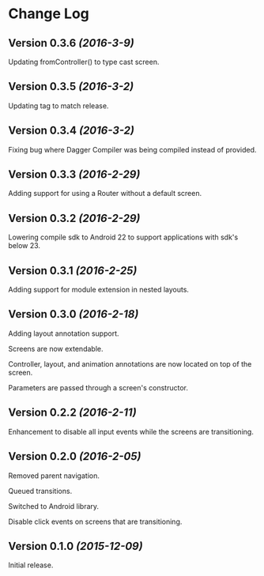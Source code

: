 Change Log
==========

Version 0.3.6 *(2016-3-9)*
----------------------------

Updating fromController() to type cast screen.

Version 0.3.5 *(2016-3-2)*
----------------------------

Updating tag to match release.

Version 0.3.4 *(2016-3-2)*
----------------------------

Fixing bug where Dagger Compiler was being compiled instead of provided.

Version 0.3.3 *(2016-2-29)*
----------------------------

Adding support for using a Router without a default screen.

Version 0.3.2 *(2016-2-29)*
----------------------------

Lowering compile sdk to Android 22 to support applications with sdk's below 23.

Version 0.3.1 *(2016-2-25)*
----------------------------

Adding support for module extension in nested layouts.

Version 0.3.0 *(2016-2-18)*
----------------------------

Adding layout annotation support.

Screens are now extendable.

Controller, layout, and animation annotations are now located on top of the screen.

Parameters are passed through a screen's constructor.

Version 0.2.2 *(2016-2-11)*
----------------------------

Enhancement to disable all input events while the screens are transitioning.

Version 0.2.0 *(2016-2-05)*
----------------------------

Removed parent navigation.

Queued transitions.

Switched to Android library.

Disable click events on screens that are transitioning.

Version 0.1.0 *(2015-12-09)*
----------------------------

Initial release.


